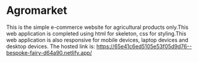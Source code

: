 # Agromarket
This is the simple e-commerce website for agricultural products only.This web application is completed using html for skeleton, css for styling.This web application is also responsive for mobile devices, laptop devices and desktop devices.
The hosted link is: https://65e41c6ed5105e53f05d9d76--bespoke-fairy-d64a90.netlify.app/
